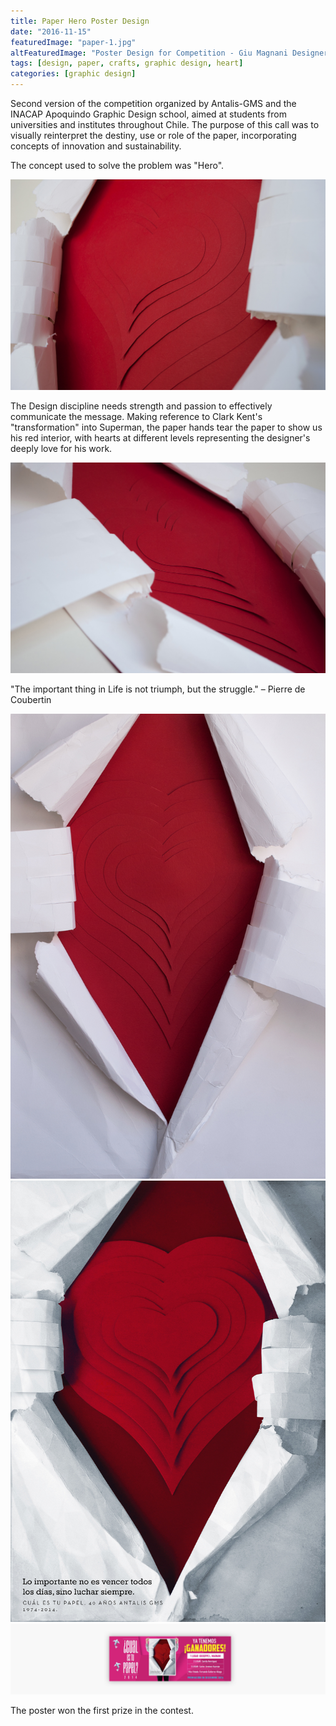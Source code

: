 ```yaml
---
title: Paper Hero Poster Design
date: "2016-11-15"
featuredImage: "paper-1.jpg"
altFeaturedImage: "Poster Design for Competition - Giu Magnani Designer and Illustrator from Treviglio - Bergamo, Italia (Italy)"
tags: [design, paper, crafts, graphic design, heart]
categories: [graphic design]
---
```


Second version of the competition organized by Antalis-GMS and the INACAP Apoquindo Graphic Design school, aimed at students from universities and institutes throughout Chile. The purpose of this call was to visually reinterpret the destiny, use or role of the paper, incorporating concepts of innovation and sustainability.

The concept used to solve the problem was "Hero".

![Paper Hero - 1](paper-1.jpg)

The Design discipline needs strength and passion to effectively communicate the message. Making reference to Clark Kent's "transformation" into Superman, the paper hands tear the paper to show us his red interior, with hearts at different levels representing the designer's deeply love for his work.

![Paper Hero - 2](paper-2.jpg)

"The important thing in Life is not triumph, but the struggle."
– Pierre de Coubertin

![Paper Hero - 3](paper-3.jpg)
![Paper Hero - 4](paper-4.jpg)
![Paper Hero - 5](paper-5.png)

The poster won the first prize in the contest.

